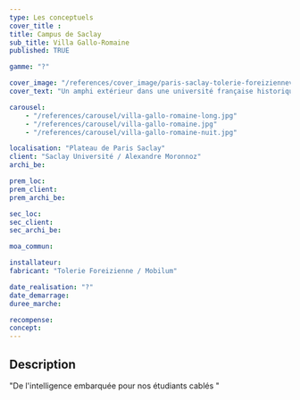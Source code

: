 ```yaml
---
type: Les conceptuels
cover_title :
title: Campus de Saclay
sub_title: Villa Gallo-Romaine
published: TRUE

gamme: "?"

cover_image: "/references/cover_image/paris-saclay-tolerie-foreiziennev2.jpg"
cover_text: "Un amphi extérieur dans une université française historique"

carousel:
    - "/references/carousel/villa-gallo-romaine-long.jpg"
    - "/references/carousel/villa-gallo-romaine.jpg"
    - "/references/carousel/villa-gallo-romaine-nuit.jpg"

localisation: "Plateau de Paris Saclay"
client: "Saclay Université / Alexandre Moronnoz"
archi_be:

prem_loc:
prem_client:
prem_archi_be:

sec_loc:
sec_client:
sec_archi_be:

moa_commun:

installateur:
fabricant: "Tolerie Foreizienne / Mobilum"

date_realisation: "?"
date_demarrage:
duree_marche:

recompense:
concept:
---
```


## Description

"De l'intelligence embarquée pour nos étudiants cablés "
